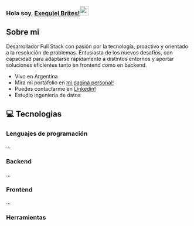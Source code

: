 ### Hola soy, [Exequiel Brites!]()<img src="https://media.giphy.com/media/hvRJCLFzcasrR4ia7z/giphy.gif" width="25px">

## Sobre mi 
Desarrollador Full Stack con pasión por la tecnología, proactivo y orientado a la resolución de problemas. Entusiasta de los nuevos desafíos, con capacidad para adaptarse rápidamente a distintos entornos y aportar soluciones eficientes tanto en frontend como en backend.
- Vivo en Argentina
- Mira mi portafolio en [mi pagina personal!](https://exequielbritesportfolio.netlify.app/)
- Puedes contactarme en [Linkedin!](https://www.linkedin.com/in/exequiel-brites-115b03239/)
- Estudio ingenieria de datos

## :computer: Tecnologias
### Lenguajes de programación 
...
### Backend 
...
### Frontend 
...
### Herramientas
